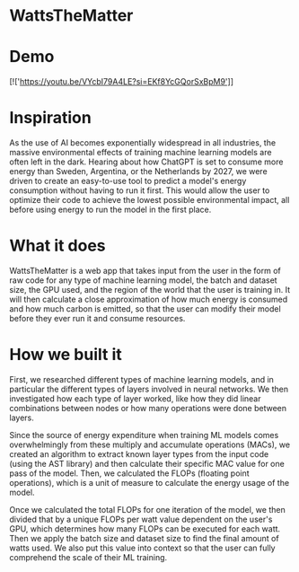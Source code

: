 # WattsTheMatter

# Demo
[!['https://youtu.be/VYcbI79A4LE?si=EKf8YcGQorSxBpM9']]

# Inspiration
As the use of AI becomes exponentially widespread in all industries, the massive environmental effects of training machine learning models are often left in the dark. Hearing about how ChatGPT is set to consume more energy than Sweden, Argentina, or the Netherlands by 2027, we were driven to create an easy-to-use tool to predict a model's energy consumption without having to run it first. This would allow the user to optimize their code to achieve the lowest possible environmental impact, all before using energy to run the model in the first place.

# What it does
WattsTheMatter is a web app that takes input from the user in the form of raw code for any type of machine learning model, the batch and dataset size, the GPU used, and the region of the world that the user is training in. It will then calculate a close approximation of how much energy is consumed and how much carbon is emitted, so that the user can modify their model before they ever run it and consume resources.

# How we built it
First, we researched different types of machine learning models, and in particular the different types of layers involved in neural networks. We then investigated how each type of layer worked, like how they did linear combinations between nodes or how many operations were done between layers.

Since the source of energy expenditure when training ML models comes overwhelmingly from these multiply and accumulate operations (MACs), we created an algorithm to extract known layer types from the input code (using the AST library) and then calculate their specific MAC value for one pass of the model. Then, we calculated the FLOPs (floating point operations), which is a unit of measure to calculate the energy usage of the model.

Once we calculated the total FLOPs for one iteration of the model, we then divided that by a unique FLOPs per watt value dependent on the user's GPU, which determines how many FLOPs can be executed for each watt. Then we apply the batch size and dataset size to find the final amount of watts used. We also put this value into context so that the user can fully comprehend the scale of their ML training.

